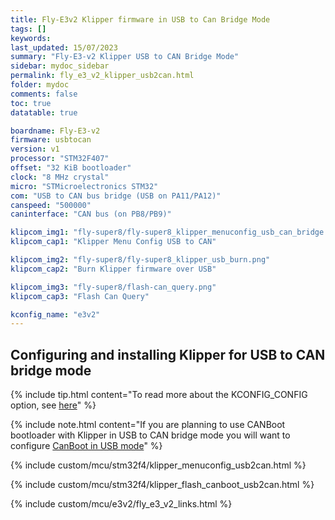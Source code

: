 ```yaml
---
title: Fly-E3v2 Klipper firmware in USB to Can Bridge Mode
tags: []
keywords: 
last_updated: 15/07/2023
summary: "Fly-E3-v2 Klipper USB to CAN Bridge Mode"
sidebar: mydoc_sidebar
permalink: fly_e3_v2_klipper_usb2can.html
folder: mydoc
comments: false
toc: true
datatable: true

boardname: Fly-E3-v2
firmware: usbtocan
version: v1
processor: "STM32F407"
offset: "32 KiB bootloader"
clock: "8 MHz crystal"
micro: "STMicroelectronics STM32"
com: "USB to CAN bus bridge (USB on PA11/PA12)"
canspeed: "500000"
caninterface: "CAN bus (on PB8/PB9)"

klipcom_img1: "fly-super8/fly-super8_klipper_menuconfig_usb_can_bridge.png"
klipcom_cap1: "Klipper Menu Config USB to CAN"

klipcom_img2: "fly-super8/fly-super8_klipper_usb_burn.png"
klipcom_cap2: "Burn Klipper firmware over USB"

klipcom_img3: "fly-super8/flash-can_query.png"
klipcom_cap3: "Flash Can Query"

kconfig_name: "e3v2"
---
```


## Configuring and installing Klipper for USB to CAN bridge mode

{% include tip.html content="To read more about the KCONFIG_CONFIG option, see [here](https://docs.vorondesign.com/community/howto/drachenkatze/automating_klipper_mcu_updates.html)" %}

{% include note.html content="If you are planning to use CANBoot bootloader with Klipper in USB to CAN bridge mode you will want to configure [CanBoot in USB mode](./fly_e3_v2_canboot_usb.html)" %}

{% include custom/mcu/stm32f4/klipper_menuconfig_usb2can.html %}

{% include custom/mcu/stm32f4/klipper_flash_canboot_usb2can.html %}

{% include custom/mcu/e3v2/fly_e3_v2_links.html %}